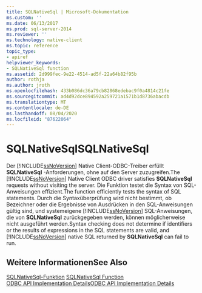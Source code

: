 ```yaml
---
title: SQLNativeSql | Microsoft-Dokumentation
ms.custom: ''
ms.date: 06/13/2017
ms.prod: sql-server-2014
ms.reviewer: ''
ms.technology: native-client
ms.topic: reference
topic_type:
- apiref
helpviewer_keywords:
- SQLNativeSql function
ms.assetid: 2d999fec-9e22-4514-ad5f-22a64b82f95b
author: rothja
ms.author: jroth
ms.openlocfilehash: 433b086dc36a79cb82868edebac9f0a4814c21fe
ms.sourcegitcommit: ad4d92dce894592a259721a1571b1d8736abacdb
ms.translationtype: MT
ms.contentlocale: de-DE
ms.lasthandoff: 08/04/2020
ms.locfileid: "87622064"
---
```

# <a name="sqlnativesql"></a><span data-ttu-id="d1de4-102">SQLNativeSql</span><span class="sxs-lookup"><span data-stu-id="d1de4-102">SQLNativeSql</span></span>
  <span data-ttu-id="d1de4-103">Der [!INCLUDE[ssNoVersion](../../includes/ssnoversion-md.md)] Native Client-ODBC-Treiber erfüllt **SQLNativeSql** -Anforderungen, ohne auf den Server zuzugreifen.</span><span class="sxs-lookup"><span data-stu-id="d1de4-103">The [!INCLUDE[ssNoVersion](../../includes/ssnoversion-md.md)] Native Client ODBC driver satisfies **SQLNativeSql** requests without visiting the server.</span></span> <span data-ttu-id="d1de4-104">Die Funktion testet die Syntax von SQL-Anweisungen effizient.</span><span class="sxs-lookup"><span data-stu-id="d1de4-104">The function efficiently tests the syntax of SQL statements.</span></span> <span data-ttu-id="d1de4-105">Durch die Syntaxüberprüfung wird nicht bestimmt, ob Bezeichner oder die Ergebnisse von Ausdrücken in den SQL-Anweisungen gültig sind, und systemeigene [!INCLUDE[ssNoVersion](../../includes/ssnoversion-md.md)] SQL-Anweisungen, die von **SQLNativeSql** zurückgegeben werden, können möglicherweise nicht ausgeführt werden.</span><span class="sxs-lookup"><span data-stu-id="d1de4-105">Syntax checking does not determine if identifiers or the results of expressions in the SQL statements are valid, and [!INCLUDE[ssNoVersion](../../includes/ssnoversion-md.md)] native SQL returned by **SQLNativeSql** can fail to run.</span></span>  
  
## <a name="see-also"></a><span data-ttu-id="d1de4-106">Weitere Informationen</span><span class="sxs-lookup"><span data-stu-id="d1de4-106">See Also</span></span>  
 <span data-ttu-id="d1de4-107">[SQLNativeSql-Funktion](https://go.microsoft.com/fwlink/?LinkID=59358) </span><span class="sxs-lookup"><span data-stu-id="d1de4-107">[SQLNativeSql Function](https://go.microsoft.com/fwlink/?LinkID=59358) </span></span>  
 [<span data-ttu-id="d1de4-108">ODBC API Implementation Details</span><span class="sxs-lookup"><span data-stu-id="d1de4-108">ODBC API Implementation Details</span></span>](odbc-api-implementation-details.md)  
  
  
